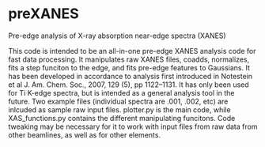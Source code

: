 # preXANES
Pre-edge analysis of X-ray absorption near-edge spectra (XANES)

This code is intended to be an all-in-one pre-edge XANES analysis code for fast data processing. It manipulates raw XANES files,  coadds, normalizes, fits a step funciton to the edge, and fits pre-edge features to Gaussians. It has been developed  in accordance to analysis first introduced in Notestein et al J. Am. Chem. Soc., 2007, 129 (5), pp 1122–1131. It has only been used  for Ti K-edge spectra, but is intended as a general analysis tool in the future. Two example files (individual spectra are .001, .002, etc) are inlcuded as sample raw input files. plotter.py is the main code, while XAS_functions.py contains the different manipulating funcitons. Code tweaking may be necessary for it to work with input files from raw data from other beamlines, as well as for other elements.
